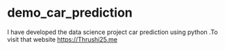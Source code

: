 # demo_car_prediction
I have developed the data science project car prediction using python .To visit that website https://Thrushi25.me
